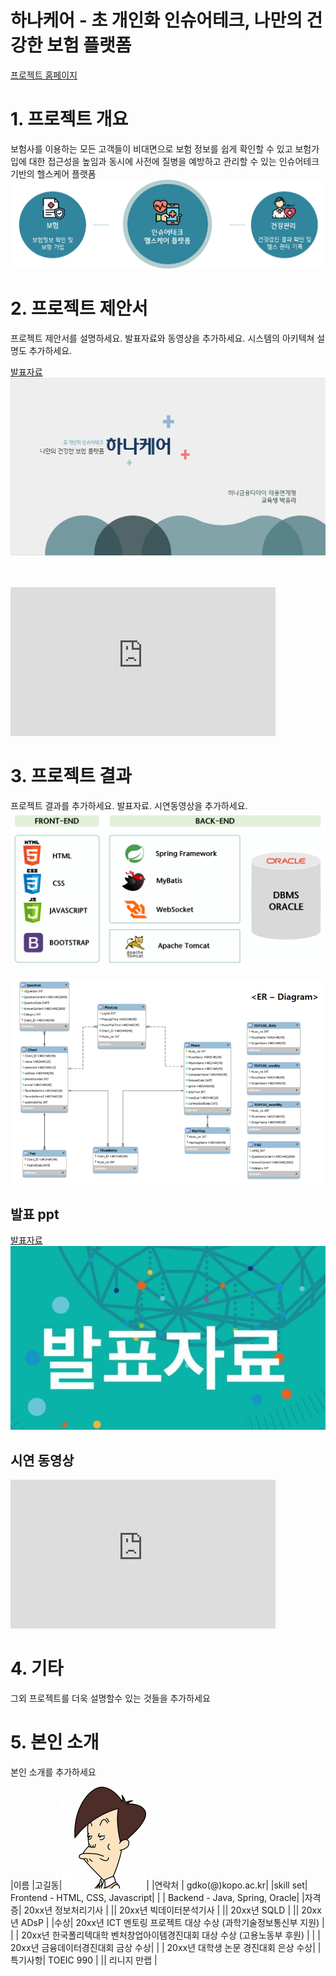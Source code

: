 # 하나케어 - 초 개인화 인슈어테크, 나만의 건강한 보험 플랫폼

[프로젝트 홈페이지](https://koposoftware.github.io/2022_5_yrpark/)

# 1. 프로젝트 개요

보험사를 이용하는 모든 고객들이 비대면으로 보험 정보를 쉽게 확인할 수 있고 보험가입에 대한 접근성을 높임과 동시에 사전에 질병을 예방하고 관리할 수 있는 인슈어테크 기반의 헬스케어 플랫폼
<img src="project_info.png"/>

# 2. 프로젝트 제안서

프로젝트 제안서를 설명하세요. 발표자료와 동영상을 추가하세요. 시스템의 아키텍쳐 설명도 추가하세요.

 
[발표자료<img src="hanacare_main.png"/>](/project.pptx)<br>
<br> <br> 
  <iframe width="424" height="238" src="https://www.youtube.com/embed/reOGfxYJre0" title="YouTube video player" frameborder="0" allow="accelerometer; autoplay; clipboard-write; encrypted-media; gyroscope; picture-in-picture" allowfullscreen></iframe>

# 3. 프로젝트 결과
프로젝트 결과를 추가하세요. 발표자료. 시연동영상을 추가하세요.
   <img src="architecture.png"/><br>
   
   <img src="erd.JPG"/><br>
## 발표 ppt 

[발표자료<img src="ppt.jpg"/>](/project.pptx)<br>
## 시연 동영상 

  <iframe width="424" height="238" src="https://www.youtube.com/embed/reOGfxYJre0" title="YouTube video player" frameborder="0" allow="accelerometer; autoplay; clipboard-write; encrypted-media; gyroscope; picture-in-picture" allowfullscreen></iframe>

# 4. 기타
그외 프로젝트를 더욱 설명할수 있는 것들을 추가하세요
 
# 5. 본인 소개

본인 소개를 추가하세요

|이름 |고길동|![gdKO](/gdko.jpg)|
|연락처 | gdko(@)kopo.ac.kr|
|skill set| Frontend - HTML, CSS, Javascript|
| | Backend - Java, Spring, Oracle|
|자격증| 20xx년 정보처리기사 |
|| 20xx년 빅데이터분석기사 |
|| 20xx년 SQLD |
|| 20xx년 ADsP |
|수상| 20xx년 ICT 멘토링 프로젝트 대상 수상 (과학기술정보통신부 지원)  |
| | 20xx년 한국폴리텍대학 벤처창업아이템경진대회 대상 수상 (고용노동부 후원)  |
| | 20xx년 금융데이터경진대회 금상 수상|
| | 20xx년 대학생 논문 경진대회 은상 수상|
|특기사항|  TOEIC 990 |
||  리니지 만랩 |


